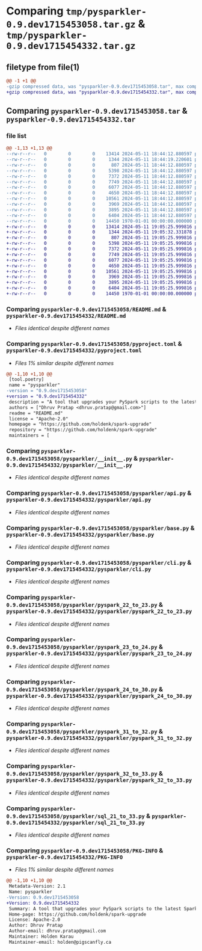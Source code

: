 # Comparing `tmp/pysparkler-0.9.dev1715453058.tar.gz` & `tmp/pysparkler-0.9.dev1715454332.tar.gz`

## filetype from file(1)

```diff
@@ -1 +1 @@
-gzip compressed data, was "pysparkler-0.9.dev1715453058.tar", max compression
+gzip compressed data, was "pysparkler-0.9.dev1715454332.tar", max compression
```

## Comparing `pysparkler-0.9.dev1715453058.tar` & `pysparkler-0.9.dev1715454332.tar`

### file list

```diff
@@ -1,13 +1,13 @@
--rw-r--r--   0        0        0    13414 2024-05-11 18:44:12.880597 pysparkler-0.9.dev1715453058/README.md
--rw-r--r--   0        0        0     1344 2024-05-11 18:44:19.220601 pysparkler-0.9.dev1715453058/pyproject.toml
--rw-r--r--   0        0        0      807 2024-05-11 18:44:12.880597 pysparkler-0.9.dev1715453058/pysparkler/__init__.py
--rw-r--r--   0        0        0     5398 2024-05-11 18:44:12.880597 pysparkler-0.9.dev1715453058/pysparkler/api.py
--rw-r--r--   0        0        0     7372 2024-05-11 18:44:12.880597 pysparkler-0.9.dev1715453058/pysparkler/base.py
--rw-r--r--   0        0        0     7749 2024-05-11 18:44:12.880597 pysparkler-0.9.dev1715453058/pysparkler/cli.py
--rw-r--r--   0        0        0     6077 2024-05-11 18:44:12.880597 pysparkler-0.9.dev1715453058/pysparkler/pyspark_22_to_23.py
--rw-r--r--   0        0        0     4650 2024-05-11 18:44:12.880597 pysparkler-0.9.dev1715453058/pysparkler/pyspark_23_to_24.py
--rw-r--r--   0        0        0    10561 2024-05-11 18:44:12.880597 pysparkler-0.9.dev1715453058/pysparkler/pyspark_24_to_30.py
--rw-r--r--   0        0        0     3969 2024-05-11 18:44:12.880597 pysparkler-0.9.dev1715453058/pysparkler/pyspark_31_to_32.py
--rw-r--r--   0        0        0     3895 2024-05-11 18:44:12.880597 pysparkler-0.9.dev1715453058/pysparkler/pyspark_32_to_33.py
--rw-r--r--   0        0        0     6404 2024-05-11 18:44:12.880597 pysparkler-0.9.dev1715453058/pysparkler/sql_21_to_33.py
--rw-r--r--   0        0        0    14450 1970-01-01 00:00:00.000000 pysparkler-0.9.dev1715453058/PKG-INFO
+-rw-r--r--   0        0        0    13414 2024-05-11 19:05:25.999816 pysparkler-0.9.dev1715454332/README.md
+-rw-r--r--   0        0        0     1344 2024-05-11 19:05:32.331878 pysparkler-0.9.dev1715454332/pyproject.toml
+-rw-r--r--   0        0        0      807 2024-05-11 19:05:25.999816 pysparkler-0.9.dev1715454332/pysparkler/__init__.py
+-rw-r--r--   0        0        0     5398 2024-05-11 19:05:25.999816 pysparkler-0.9.dev1715454332/pysparkler/api.py
+-rw-r--r--   0        0        0     7372 2024-05-11 19:05:25.999816 pysparkler-0.9.dev1715454332/pysparkler/base.py
+-rw-r--r--   0        0        0     7749 2024-05-11 19:05:25.999816 pysparkler-0.9.dev1715454332/pysparkler/cli.py
+-rw-r--r--   0        0        0     6077 2024-05-11 19:05:25.999816 pysparkler-0.9.dev1715454332/pysparkler/pyspark_22_to_23.py
+-rw-r--r--   0        0        0     4650 2024-05-11 19:05:25.999816 pysparkler-0.9.dev1715454332/pysparkler/pyspark_23_to_24.py
+-rw-r--r--   0        0        0    10561 2024-05-11 19:05:25.999816 pysparkler-0.9.dev1715454332/pysparkler/pyspark_24_to_30.py
+-rw-r--r--   0        0        0     3969 2024-05-11 19:05:25.999816 pysparkler-0.9.dev1715454332/pysparkler/pyspark_31_to_32.py
+-rw-r--r--   0        0        0     3895 2024-05-11 19:05:25.999816 pysparkler-0.9.dev1715454332/pysparkler/pyspark_32_to_33.py
+-rw-r--r--   0        0        0     6404 2024-05-11 19:05:25.999816 pysparkler-0.9.dev1715454332/pysparkler/sql_21_to_33.py
+-rw-r--r--   0        0        0    14450 1970-01-01 00:00:00.000000 pysparkler-0.9.dev1715454332/PKG-INFO
```

### Comparing `pysparkler-0.9.dev1715453058/README.md` & `pysparkler-0.9.dev1715454332/README.md`

 * *Files identical despite different names*

### Comparing `pysparkler-0.9.dev1715453058/pyproject.toml` & `pysparkler-0.9.dev1715454332/pyproject.toml`

 * *Files 1% similar despite different names*

```diff
@@ -1,10 +1,10 @@
 [tool.poetry]
 name = "pysparkler"
-version = "0.9.dev1715453058"
+version = "0.9.dev1715454332"
 description = "A tool that upgrades your PySpark scripts to the latest Spark version as per Spark migration Guideline"
 authors = ["Dhruv Pratap <dhruv.pratap@gmail.com>"]
 readme = "README.md"
 license = "Apache-2.0"
 homepage = "https://github.com/holdenk/spark-upgrade"
 repository = "https://github.com/holdenk/spark-upgrade"
 maintainers = [
```

### Comparing `pysparkler-0.9.dev1715453058/pysparkler/__init__.py` & `pysparkler-0.9.dev1715454332/pysparkler/__init__.py`

 * *Files identical despite different names*

### Comparing `pysparkler-0.9.dev1715453058/pysparkler/api.py` & `pysparkler-0.9.dev1715454332/pysparkler/api.py`

 * *Files identical despite different names*

### Comparing `pysparkler-0.9.dev1715453058/pysparkler/base.py` & `pysparkler-0.9.dev1715454332/pysparkler/base.py`

 * *Files identical despite different names*

### Comparing `pysparkler-0.9.dev1715453058/pysparkler/cli.py` & `pysparkler-0.9.dev1715454332/pysparkler/cli.py`

 * *Files identical despite different names*

### Comparing `pysparkler-0.9.dev1715453058/pysparkler/pyspark_22_to_23.py` & `pysparkler-0.9.dev1715454332/pysparkler/pyspark_22_to_23.py`

 * *Files identical despite different names*

### Comparing `pysparkler-0.9.dev1715453058/pysparkler/pyspark_23_to_24.py` & `pysparkler-0.9.dev1715454332/pysparkler/pyspark_23_to_24.py`

 * *Files identical despite different names*

### Comparing `pysparkler-0.9.dev1715453058/pysparkler/pyspark_24_to_30.py` & `pysparkler-0.9.dev1715454332/pysparkler/pyspark_24_to_30.py`

 * *Files identical despite different names*

### Comparing `pysparkler-0.9.dev1715453058/pysparkler/pyspark_31_to_32.py` & `pysparkler-0.9.dev1715454332/pysparkler/pyspark_31_to_32.py`

 * *Files identical despite different names*

### Comparing `pysparkler-0.9.dev1715453058/pysparkler/pyspark_32_to_33.py` & `pysparkler-0.9.dev1715454332/pysparkler/pyspark_32_to_33.py`

 * *Files identical despite different names*

### Comparing `pysparkler-0.9.dev1715453058/pysparkler/sql_21_to_33.py` & `pysparkler-0.9.dev1715454332/pysparkler/sql_21_to_33.py`

 * *Files identical despite different names*

### Comparing `pysparkler-0.9.dev1715453058/PKG-INFO` & `pysparkler-0.9.dev1715454332/PKG-INFO`

 * *Files 1% similar despite different names*

```diff
@@ -1,10 +1,10 @@
 Metadata-Version: 2.1
 Name: pysparkler
-Version: 0.9.dev1715453058
+Version: 0.9.dev1715454332
 Summary: A tool that upgrades your PySpark scripts to the latest Spark version as per Spark migration Guideline
 Home-page: https://github.com/holdenk/spark-upgrade
 License: Apache-2.0
 Author: Dhruv Pratap
 Author-email: dhruv.pratap@gmail.com
 Maintainer: Holden Karau
 Maintainer-email: holden@pigscanfly.ca
```

